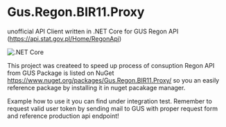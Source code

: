 # Gus.Regon.BIR11.Proxy
unofficial API Client written in .NET Core for GUS Regon API (https://api.stat.gov.pl/Home/RegonApi)

![.NET Core](https://github.com/tailored-apps/Gus.Regon.BIR11.Proxy/workflows/.NET%20Core/badge.svg?branch=master)

This project was createed to speed up process of consuption Regon API from GUS 
Package is listed on NuGet https://www.nuget.org/packages/Gus.Regon.BIR11.Proxy/ so you an easily reference package by installing it in nuget pacakage manager.

Example how to use it you can find under integration test. 
Remember to request valid user token by sending mail to GUS with proper request form and reference production api endpoint!

